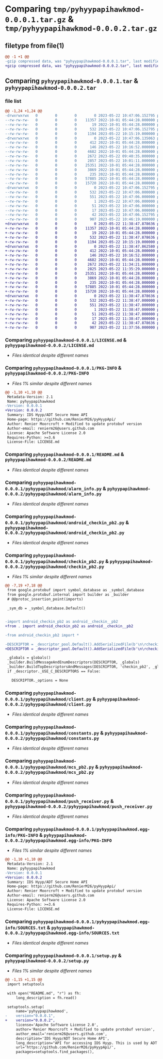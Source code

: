 # Comparing `tmp/pyhyypapihawkmod-0.0.0.1.tar.gz` & `tmp/pyhyypapihawkmod-0.0.0.2.tar.gz`

## filetype from file(1)

```diff
@@ -1 +1 @@
-gzip compressed data, was "pyhyypapihawkmod-0.0.0.1.tar", last modified: Mon May 22 10:47:06 2023, max compression
+gzip compressed data, was "pyhyypapihawkmod-0.0.0.2.tar", last modified: Mon May 22 11:38:47 2023, max compression
```

## Comparing `pyhyypapihawkmod-0.0.0.1.tar` & `pyhyypapihawkmod-0.0.0.2.tar`

### file list

```diff
@@ -1,24 +1,24 @@
-drwxrwxrwx   0        0        0        0 2023-05-22 10:47:06.152795 pyhyypapihawkmod-0.0.0.1/
--rw-rw-rw-   0        0        0    11357 2022-10-01 05:44:28.000000 pyhyypapihawkmod-0.0.0.1/LICENSE.md
--rw-rw-rw-   0        0        0       19 2022-10-01 05:44:28.000000 pyhyypapihawkmod-0.0.0.1/MANIFEST.in
--rw-rw-rw-   0        0        0      532 2023-05-22 10:47:06.152795 pyhyypapihawkmod-0.0.0.1/PKG-INFO
--rw-rw-rw-   0        0        0     1194 2023-05-22 10:15:19.000000 pyhyypapihawkmod-0.0.0.1/README.md
-drwxrwxrwx   0        0        0        0 2023-05-22 10:47:06.135063 pyhyypapihawkmod-0.0.0.1/pyhyypapihawkmod/
--rw-rw-rw-   0        0        0      412 2022-10-01 05:44:28.000000 pyhyypapihawkmod-0.0.0.1/pyhyypapihawkmod/__init__.py
--rw-rw-rw-   0        0        0      146 2023-05-22 10:16:52.000000 pyhyypapihawkmod-0.0.0.1/pyhyypapihawkmod/__main__.py
--rw-rw-rw-   0        0        0     4682 2022-10-01 05:44:28.000000 pyhyypapihawkmod-0.0.0.1/pyhyypapihawkmod/alarm_info.py
--rw-rw-rw-   0        0        0     2672 2023-05-22 09:40:35.000000 pyhyypapihawkmod-0.0.0.1/pyhyypapihawkmod/android_checkin_pb2.py
--rw-rw-rw-   0        0        0     2857 2023-05-22 10:01:11.000000 pyhyypapihawkmod-0.0.0.1/pyhyypapihawkmod/checkin_pb2.py
--rw-rw-rw-   0        0        0    25351 2022-10-01 05:44:28.000000 pyhyypapihawkmod-0.0.0.1/pyhyypapihawkmod/client.py
--rw-rw-rw-   0        0        0     3869 2022-10-01 05:44:28.000000 pyhyypapihawkmod-0.0.0.1/pyhyypapihawkmod/constants.py
--rw-rw-rw-   0        0        0      235 2022-10-01 05:44:28.000000 pyhyypapihawkmod-0.0.0.1/pyhyypapihawkmod/exceptions.py
--rw-rw-rw-   0        0        0    57885 2022-10-01 05:44:28.000000 pyhyypapihawkmod-0.0.0.1/pyhyypapihawkmod/mcs_pb2.py
--rw-rw-rw-   0        0        0    15720 2022-10-01 05:44:28.000000 pyhyypapihawkmod-0.0.0.1/pyhyypapihawkmod/push_receiver.py
-drwxrwxrwx   0        0        0        0 2023-05-22 10:47:06.152795 pyhyypapihawkmod-0.0.0.1/pyhyypapihawkmod.egg-info/
--rw-rw-rw-   0        0        0      532 2023-05-22 10:47:06.000000 pyhyypapihawkmod-0.0.0.1/pyhyypapihawkmod.egg-info/PKG-INFO
--rw-rw-rw-   0        0        0      551 2023-05-22 10:47:06.000000 pyhyypapihawkmod-0.0.0.1/pyhyypapihawkmod.egg-info/SOURCES.txt
--rw-rw-rw-   0        0        0        1 2023-05-22 10:47:06.000000 pyhyypapihawkmod-0.0.0.1/pyhyypapihawkmod.egg-info/dependency_links.txt
--rw-rw-rw-   0        0        0       51 2023-05-22 10:47:06.000000 pyhyypapihawkmod-0.0.0.1/pyhyypapihawkmod.egg-info/requires.txt
--rw-rw-rw-   0        0        0       17 2023-05-22 10:47:06.000000 pyhyypapihawkmod-0.0.0.1/pyhyypapihawkmod.egg-info/top_level.txt
--rw-rw-rw-   0        0        0       42 2023-05-22 10:47:06.152795 pyhyypapihawkmod-0.0.0.1/setup.cfg
--rw-rw-rw-   0        0        0      907 2023-05-22 10:46:19.000000 pyhyypapihawkmod-0.0.0.1/setup.py
+drwxrwxrwx   0        0        0        0 2023-05-22 11:38:47.878636 pyhyypapihawkmod-0.0.0.2/
+-rw-rw-rw-   0        0        0    11357 2022-10-01 05:44:28.000000 pyhyypapihawkmod-0.0.0.2/LICENSE.md
+-rw-rw-rw-   0        0        0       19 2022-10-01 05:44:28.000000 pyhyypapihawkmod-0.0.0.2/MANIFEST.in
+-rw-rw-rw-   0        0        0      532 2023-05-22 11:38:47.878636 pyhyypapihawkmod-0.0.0.2/PKG-INFO
+-rw-rw-rw-   0        0        0     1194 2023-05-22 10:15:19.000000 pyhyypapihawkmod-0.0.0.2/README.md
+drwxrwxrwx   0        0        0        0 2023-05-22 11:38:47.862580 pyhyypapihawkmod-0.0.0.2/pyhyypapihawkmod/
+-rw-rw-rw-   0        0        0      412 2022-10-01 05:44:28.000000 pyhyypapihawkmod-0.0.0.2/pyhyypapihawkmod/__init__.py
+-rw-rw-rw-   0        0        0      146 2023-05-22 10:16:52.000000 pyhyypapihawkmod-0.0.0.2/pyhyypapihawkmod/__main__.py
+-rw-rw-rw-   0        0        0     4682 2022-10-01 05:44:28.000000 pyhyypapihawkmod-0.0.0.2/pyhyypapihawkmod/alarm_info.py
+-rw-rw-rw-   0        0        0     2672 2023-05-22 11:34:21.000000 pyhyypapihawkmod-0.0.0.2/pyhyypapihawkmod/android_checkin_pb2.py
+-rw-rw-rw-   0        0        0     2825 2023-05-22 11:35:29.000000 pyhyypapihawkmod-0.0.0.2/pyhyypapihawkmod/checkin_pb2.py
+-rw-rw-rw-   0        0        0    25351 2022-10-01 05:44:28.000000 pyhyypapihawkmod-0.0.0.2/pyhyypapihawkmod/client.py
+-rw-rw-rw-   0        0        0     3869 2022-10-01 05:44:28.000000 pyhyypapihawkmod-0.0.0.2/pyhyypapihawkmod/constants.py
+-rw-rw-rw-   0        0        0      235 2022-10-01 05:44:28.000000 pyhyypapihawkmod-0.0.0.2/pyhyypapihawkmod/exceptions.py
+-rw-rw-rw-   0        0        0    57885 2022-10-01 05:44:28.000000 pyhyypapihawkmod-0.0.0.2/pyhyypapihawkmod/mcs_pb2.py
+-rw-rw-rw-   0        0        0    15720 2022-10-01 05:44:28.000000 pyhyypapihawkmod-0.0.0.2/pyhyypapihawkmod/push_receiver.py
+drwxrwxrwx   0        0        0        0 2023-05-22 11:38:47.878636 pyhyypapihawkmod-0.0.0.2/pyhyypapihawkmod.egg-info/
+-rw-rw-rw-   0        0        0      532 2023-05-22 11:38:47.000000 pyhyypapihawkmod-0.0.0.2/pyhyypapihawkmod.egg-info/PKG-INFO
+-rw-rw-rw-   0        0        0      551 2023-05-22 11:38:47.000000 pyhyypapihawkmod-0.0.0.2/pyhyypapihawkmod.egg-info/SOURCES.txt
+-rw-rw-rw-   0        0        0        1 2023-05-22 11:38:47.000000 pyhyypapihawkmod-0.0.0.2/pyhyypapihawkmod.egg-info/dependency_links.txt
+-rw-rw-rw-   0        0        0       51 2023-05-22 11:38:47.000000 pyhyypapihawkmod-0.0.0.2/pyhyypapihawkmod.egg-info/requires.txt
+-rw-rw-rw-   0        0        0       17 2023-05-22 11:38:47.000000 pyhyypapihawkmod-0.0.0.2/pyhyypapihawkmod.egg-info/top_level.txt
+-rw-rw-rw-   0        0        0       42 2023-05-22 11:38:47.878636 pyhyypapihawkmod-0.0.0.2/setup.cfg
+-rw-rw-rw-   0        0        0      907 2023-05-22 11:37:56.000000 pyhyypapihawkmod-0.0.0.2/setup.py
```

### Comparing `pyhyypapihawkmod-0.0.0.1/LICENSE.md` & `pyhyypapihawkmod-0.0.0.2/LICENSE.md`

 * *Files identical despite different names*

### Comparing `pyhyypapihawkmod-0.0.0.1/PKG-INFO` & `pyhyypapihawkmod-0.0.0.2/PKG-INFO`

 * *Files 1% similar despite different names*

```diff
@@ -1,10 +1,10 @@
 Metadata-Version: 2.1
 Name: pyhyypapihawkmod
-Version: 0.0.0.1
+Version: 0.0.0.2
 Summary: IDS Hyyp/ADT Secure Home API
 Home-page: https://github.com/RenierM26/pyHyypApi/
 Author: Renier Moorcroft + Modified to update protobuf version
 Author-email: renierm26@users.github.com
 License: Apache Software License 2.0
 Requires-Python: >=3.6
 License-File: LICENSE.md
```

### Comparing `pyhyypapihawkmod-0.0.0.1/README.md` & `pyhyypapihawkmod-0.0.0.2/README.md`

 * *Files identical despite different names*

### Comparing `pyhyypapihawkmod-0.0.0.1/pyhyypapihawkmod/alarm_info.py` & `pyhyypapihawkmod-0.0.0.2/pyhyypapihawkmod/alarm_info.py`

 * *Files identical despite different names*

### Comparing `pyhyypapihawkmod-0.0.0.1/pyhyypapihawkmod/android_checkin_pb2.py` & `pyhyypapihawkmod-0.0.0.2/pyhyypapihawkmod/android_checkin_pb2.py`

 * *Files identical despite different names*

### Comparing `pyhyypapihawkmod-0.0.0.1/pyhyypapihawkmod/checkin_pb2.py` & `pyhyypapihawkmod-0.0.0.2/pyhyypapihawkmod/checkin_pb2.py`

 * *Files 1% similar despite different names*

```diff
@@ -7,19 +7,18 @@
 from google.protobuf import symbol_database as _symbol_database
 from google.protobuf.internal import builder as _builder
 # @@protoc_insertion_point(imports)
 
 _sym_db = _symbol_database.Default()
 
 
-import android_checkin_pb2 as android__checkin__pb2
+from . import android_checkin_pb2 as android__checkin__pb2
 
-from android_checkin_pb2 import *
 
-DESCRIPTOR = _descriptor_pool.Default().AddSerializedFile(b'\n\rcheckin.proto\x12\rcheckin_proto\x1a\x15\x61ndroid_checkin.proto\"/\n\x10GservicesSetting\x12\x0c\n\x04name\x18\x01 \x02(\x0c\x12\r\n\x05value\x18\x02 \x02(\x0c\"\xcb\x03\n\x15\x41ndroidCheckinRequest\x12\x0c\n\x04imei\x18\x01 \x01(\t\x12\x0c\n\x04meid\x18\n \x01(\t\x12\x10\n\x08mac_addr\x18\t \x03(\t\x12\x15\n\rmac_addr_type\x18\x13 \x03(\t\x12\x15\n\rserial_number\x18\x10 \x01(\t\x12\x0b\n\x03\x65sn\x18\x11 \x01(\t\x12\n\n\x02id\x18\x02 \x01(\x03\x12\x12\n\nlogging_id\x18\x07 \x01(\x03\x12\x0e\n\x06\x64igest\x18\x03 \x01(\t\x12\x0e\n\x06locale\x18\x06 \x01(\t\x12\x33\n\x07\x63heckin\x18\x04 \x02(\x0b\x32\".checkin_proto.AndroidCheckinProto\x12\x15\n\rdesired_build\x18\x05 \x01(\t\x12\x16\n\x0emarket_checkin\x18\x08 \x01(\t\x12\x16\n\x0e\x61\x63\x63ount_cookie\x18\x0b \x03(\t\x12\x11\n\ttime_zone\x18\x0c \x01(\t\x12\x16\n\x0esecurity_token\x18\r \x01(\x06\x12\x0f\n\x07version\x18\x0e \x01(\x05\x12\x10\n\x08ota_cert\x18\x0f \x03(\t\x12\x10\n\x08\x66ragment\x18\x14 \x01(\x05\x12\x11\n\tuser_name\x18\x15 \x01(\t\x12\x1a\n\x12user_serial_number\x18\x16 \x01(\x05\"\x83\x02\n\x16\x41ndroidCheckinResponse\x12\x10\n\x08stats_ok\x18\x01 \x02(\x08\x12\x11\n\ttime_msec\x18\x03 \x01(\x03\x12\x0e\n\x06\x64igest\x18\x04 \x01(\t\x12\x15\n\rsettings_diff\x18\t \x01(\x08\x12\x16\n\x0e\x64\x65lete_setting\x18\n \x03(\t\x12\x30\n\x07setting\x18\x05 \x03(\x0b\x32\x1f.checkin_proto.GservicesSetting\x12\x11\n\tmarket_ok\x18\x06 \x01(\x08\x12\x12\n\nandroid_id\x18\x07 \x01(\x06\x12\x16\n\x0esecurity_token\x18\x08 \x01(\x06\x12\x14\n\x0cversion_info\x18\x0b \x01(\tB\x02H\x03P\x00')
+DESCRIPTOR = _descriptor_pool.Default().AddSerializedFile(b'\n\rcheckin.proto\x12\rcheckin_proto\x1a\x15\x61ndroid_checkin.proto\"/\n\x10GservicesSetting\x12\x0c\n\x04name\x18\x01 \x02(\x0c\x12\r\n\x05value\x18\x02 \x02(\x0c\"\xcb\x03\n\x15\x41ndroidCheckinRequest\x12\x0c\n\x04imei\x18\x01 \x01(\t\x12\x0c\n\x04meid\x18\n \x01(\t\x12\x10\n\x08mac_addr\x18\t \x03(\t\x12\x15\n\rmac_addr_type\x18\x13 \x03(\t\x12\x15\n\rserial_number\x18\x10 \x01(\t\x12\x0b\n\x03\x65sn\x18\x11 \x01(\t\x12\n\n\x02id\x18\x02 \x01(\x03\x12\x12\n\nlogging_id\x18\x07 \x01(\x03\x12\x0e\n\x06\x64igest\x18\x03 \x01(\t\x12\x0e\n\x06locale\x18\x06 \x01(\t\x12\x33\n\x07\x63heckin\x18\x04 \x02(\x0b\x32\".checkin_proto.AndroidCheckinProto\x12\x15\n\rdesired_build\x18\x05 \x01(\t\x12\x16\n\x0emarket_checkin\x18\x08 \x01(\t\x12\x16\n\x0e\x61\x63\x63ount_cookie\x18\x0b \x03(\t\x12\x11\n\ttime_zone\x18\x0c \x01(\t\x12\x16\n\x0esecurity_token\x18\r \x01(\x06\x12\x0f\n\x07version\x18\x0e \x01(\x05\x12\x10\n\x08ota_cert\x18\x0f \x03(\t\x12\x10\n\x08\x66ragment\x18\x14 \x01(\x05\x12\x11\n\tuser_name\x18\x15 \x01(\t\x12\x1a\n\x12user_serial_number\x18\x16 \x01(\x05\"\x83\x02\n\x16\x41ndroidCheckinResponse\x12\x10\n\x08stats_ok\x18\x01 \x02(\x08\x12\x11\n\ttime_msec\x18\x03 \x01(\x03\x12\x0e\n\x06\x64igest\x18\x04 \x01(\t\x12\x15\n\rsettings_diff\x18\t \x01(\x08\x12\x16\n\x0e\x64\x65lete_setting\x18\n \x03(\t\x12\x30\n\x07setting\x18\x05 \x03(\x0b\x32\x1f.checkin_proto.GservicesSetting\x12\x11\n\tmarket_ok\x18\x06 \x01(\x08\x12\x12\n\nandroid_id\x18\x07 \x01(\x06\x12\x16\n\x0esecurity_token\x18\x08 \x01(\x06\x12\x14\n\x0cversion_info\x18\x0b \x01(\tB\x02H\x03')
 
 _globals = globals()
 _builder.BuildMessageAndEnumDescriptors(DESCRIPTOR, _globals)
 _builder.BuildTopDescriptorsAndMessages(DESCRIPTOR, 'checkin_pb2', _globals)
 if _descriptor._USE_C_DESCRIPTORS == False:
 
   DESCRIPTOR._options = None
```

### Comparing `pyhyypapihawkmod-0.0.0.1/pyhyypapihawkmod/client.py` & `pyhyypapihawkmod-0.0.0.2/pyhyypapihawkmod/client.py`

 * *Files identical despite different names*

### Comparing `pyhyypapihawkmod-0.0.0.1/pyhyypapihawkmod/constants.py` & `pyhyypapihawkmod-0.0.0.2/pyhyypapihawkmod/constants.py`

 * *Files identical despite different names*

### Comparing `pyhyypapihawkmod-0.0.0.1/pyhyypapihawkmod/mcs_pb2.py` & `pyhyypapihawkmod-0.0.0.2/pyhyypapihawkmod/mcs_pb2.py`

 * *Files identical despite different names*

### Comparing `pyhyypapihawkmod-0.0.0.1/pyhyypapihawkmod/push_receiver.py` & `pyhyypapihawkmod-0.0.0.2/pyhyypapihawkmod/push_receiver.py`

 * *Files identical despite different names*

### Comparing `pyhyypapihawkmod-0.0.0.1/pyhyypapihawkmod.egg-info/PKG-INFO` & `pyhyypapihawkmod-0.0.0.2/pyhyypapihawkmod.egg-info/PKG-INFO`

 * *Files 1% similar despite different names*

```diff
@@ -1,10 +1,10 @@
 Metadata-Version: 2.1
 Name: pyhyypapihawkmod
-Version: 0.0.0.1
+Version: 0.0.0.2
 Summary: IDS Hyyp/ADT Secure Home API
 Home-page: https://github.com/RenierM26/pyHyypApi/
 Author: Renier Moorcroft + Modified to update protobuf version
 Author-email: renierm26@users.github.com
 License: Apache Software License 2.0
 Requires-Python: >=3.6
 License-File: LICENSE.md
```

### Comparing `pyhyypapihawkmod-0.0.0.1/pyhyypapihawkmod.egg-info/SOURCES.txt` & `pyhyypapihawkmod-0.0.0.2/pyhyypapihawkmod.egg-info/SOURCES.txt`

 * *Files identical despite different names*

### Comparing `pyhyypapihawkmod-0.0.0.1/setup.py` & `pyhyypapihawkmod-0.0.0.2/setup.py`

 * *Files 1% similar despite different names*

```diff
@@ -1,15 +1,15 @@
 import setuptools
 
 with open("README.md", "r") as fh:
     long_description = fh.read()
 
 setuptools.setup(
     name='pyhyypapihawkmod',
-    version="0.0.0.1",
+    version="0.0.0.2",
     license='Apache Software License 2.0',
     author='Renier Moorcroft + Modified to update protobuf version',
     author_email='renierm26@users.github.com',
     description='IDS Hyyp/ADT Secure Home API',
     long_description="API for accessing IDS Hyyp. This is used by ADT Home Connect and possibly others. Please view readme on github (Based on 0.0.0.8 by Renier Moorcroft with updated protobuf files) ",
     url='https://github.com/RenierM26/pyHyypApi/',
     packages=setuptools.find_packages(),
```

